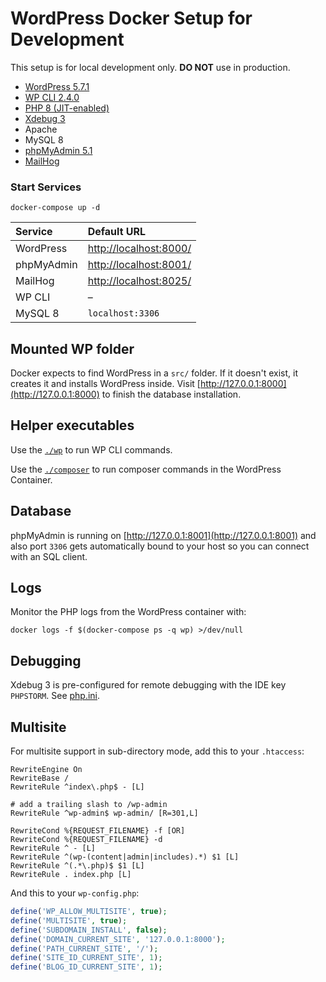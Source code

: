 # WordPress Docker Setup for Development

This setup is for local development only. **DO NOT** use in production.

- [WordPress 5.7.1](https://wordpress.org)
- [WP CLI 2.4.0](https://wp-cli.org/)
- [PHP 8 (JIT-enabled)](https://www.php.net/releases/8.0/en.php)
- [Xdebug 3](https://xdebug.org)
- Apache
- MySQL 8
- [phpMyAdmin 5.1](https://www.phpmyadmin.net)
- [MailHog](https://github.com/mailhog/MailHog)

### Start Services

```
docker-compose up -d
```

| Service    | Default URL
|:-----------|:---------------------|
| WordPress  | [http://localhost:8000/](http://localhost:8000/) 
| phpMyAdmin | [http://localhost:8001/](http://localhost:8001/) 
| MailHog    | [http://localhost:8025/](http://localhost:8025/)
| WP CLI     | –
| MySQL 8    | `localhost:3306`

## Mounted WP folder
Docker expects to find WordPress in a `src/` folder. If it doesn't exist, it creates it and installs WordPress inside. Visit [http://127.0.0.1:8000](http://127.0.0.1:8000) to finish the database installation.

## Helper executables

Use the [`./wp`](wp) to run WP CLI commands.

Use the [`./composer`](composer) to run composer commands in the WordPress Container.

## Database

phpMyAdmin is running on [http://127.0.0.1:8001](http://127.0.0.1:8001) and also port `3306` gets automatically bound to your host so you can connect with an SQL client.

## Logs

Monitor the PHP logs from the WordPress container with:

```
docker logs -f $(docker-compose ps -q wp) >/dev/null
```

## Debugging

Xdebug 3 is pre-configured for remote debugging with the IDE key `PHPSTORM`. See [php.ini](dockerenv/php.ini).

## Multisite

For multisite support in sub-directory mode, add this to your `.htaccess`:

```
RewriteEngine On
RewriteBase /
RewriteRule ^index\.php$ - [L]

# add a trailing slash to /wp-admin
RewriteRule ^wp-admin$ wp-admin/ [R=301,L]

RewriteCond %{REQUEST_FILENAME} -f [OR]
RewriteCond %{REQUEST_FILENAME} -d
RewriteRule ^ - [L]
RewriteRule ^(wp-(content|admin|includes).*) $1 [L]
RewriteRule ^(.*\.php)$ $1 [L]
RewriteRule . index.php [L]
```

And this to your `wp-config.php`:

```php
define('WP_ALLOW_MULTISITE', true);
define('MULTISITE', true);
define('SUBDOMAIN_INSTALL', false);
define('DOMAIN_CURRENT_SITE', '127.0.0.1:8000');
define('PATH_CURRENT_SITE', '/');
define('SITE_ID_CURRENT_SITE', 1);
define('BLOG_ID_CURRENT_SITE', 1);
```
